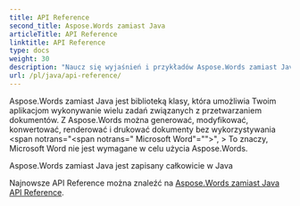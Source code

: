 ```yaml
---
title: API Reference
second_title: Aspose.Words zamiast Java
articleTitle: API Reference
linktitle: API Reference
type: docs
weight: 30
description: "Naucz się wyjaśnień i przykładów Aspose.Words zamiast Java klasy i metody generowania, konwersji, modyfikacji, renderowania i drukowania dokumentów bez użycia Microsoft Word."
url: /pl/java/api-reference/
---
```


Aspose.Words zamiast Java jest biblioteką klasy, która umożliwia Twoim aplikacjom wykonywanie wielu zadań związanych z przetwarzaniem dokumentów. Z Aspose.Words można generować, modyfikować, konwertować, renderować i drukować dokumenty bez wykorzystywania <span notrans="<span notrans=" Microsoft Word"=""></span>", > To znaczy, Microsoft Word nie jest wymagane w celu użycia Aspose.Words.

Aspose.Words zamiast Java jest zapisany całkowicie w Java

Najnowsze API Reference można znaleźć na [Aspose.Words zamiast Java API Reference](https://reference.aspose.com/words/java/).
